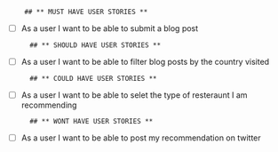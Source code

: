         ## ** MUST HAVE USER STORIES **
-[ ] As a user I want to be able to submit a blog post

        ## ** SHOULD HAVE USER STORIES **
-[ ] As a user I want to be able to filter blog posts by the country visited

        ## ** COULD HAVE USER STORIES **
-[ ] As a user I want to be able to selet the type of resteraunt I am recommending

        ## ** WONT HAVE USER STORIES **
-[ ] As a user I want to be able to post my recommendation on twitter
